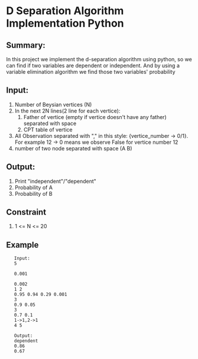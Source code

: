 # D Separation Algorithm Implementation Python

## Summary:
In this project we implement the d-separation algorithm using python, so we can find if two variables are dependent or independent. And by using a variable elimination algorithm we find those two variables' probability

## Input:
1. Number of Beysian vertices (N)
2. In the next 2N lines(2 line for each vertice):
    1. Father of vertice (empty if vertice doesn't have any father) separated with space
    2. CPT table of vertice
3. All Observation separated with "," in this style: {vertice_number -> 0/1}. For example 12 -> 0 means we observe False for vertice number 12
4. number of two node separated with space (A B)

## Output:
1. Print "independent"/"dependent"
2. Probability of A
3. Probability of B

## Constraint
1. 1 <= N <= 20


## Example
 ```
    Input: 
    5

    0.001

    0.002
    1 2
    0.95 0.94 0.29 0.001
    3
    0.9 0.05
    3
    0.7 0.1
    1->1,2->1
    4 5

    Output:
    dependent
    0.86
    0.67
```
